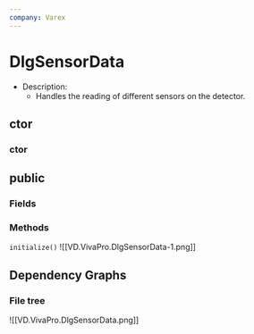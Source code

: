```yaml
---
company: Varex
---
```

# DlgSensorData
- Description:
	- Handles the reading of different sensors on the detector. 
## ctor
### ctor

## public
### Fields
### Methods
`initialize()`
![[VD.VivaPro.DlgSensorData-1.png]]


## Dependency Graphs 
### File tree
![[VD.VivaPro.DlgSensorData.png]]